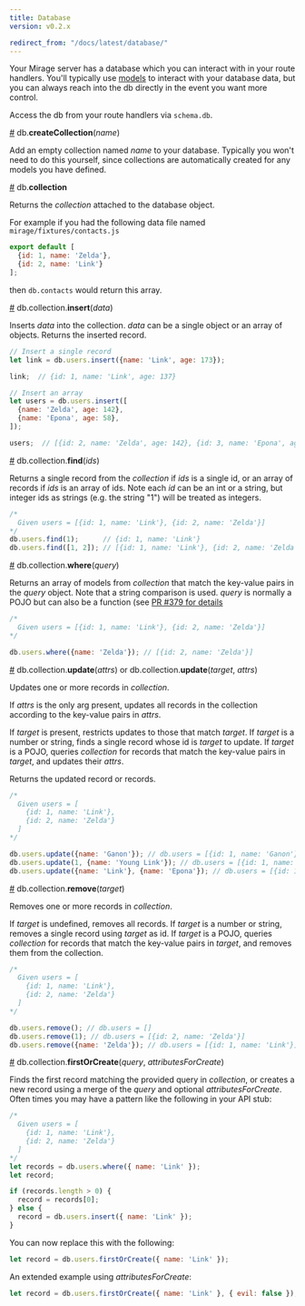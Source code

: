 ```yaml
---
title: Database
version: v0.2.x

redirect_from: "/docs/latest/database/"
---
```


Your Mirage server has a database which you can interact with in your route handlers. You'll typically use [models](../models) to interact with your database data, but you can always reach into the db directly in the event you want more control.

Access the db from your route handlers via `schema.db`.

<a name="createCollection" href="#createCollection">#</a> db.<b>createCollection</b>(<i>name</i>)

Add an empty collection named *name* to your database. Typically you won't need to do this yourself, since collections are automatically created for any models you have defined.

<a name="collection" href="#collection">#</a> db.<b>collection</b>

Returns the *collection* attached to the database object.

For example if you had the following data file named `mirage/fixtures/contacts.js`

```js
export default [
  {id: 1, name: 'Zelda'},
  {id: 2, name: 'Link'}
];
```

then `db.contacts` would return this array.

<a name="insert" href="#insert">#</a> db.collection.<b>insert</b>(<i>data</i>)

Inserts *data* into the collection. *data* can be a single object or an array of objects. Returns the inserted record.

```js
// Insert a single record
let link = db.users.insert({name: 'Link', age: 173});

link;  // {id: 1, name: 'Link', age: 137}

// Insert an array
let users = db.users.insert([
  {name: 'Zelda', age: 142},
  {name: 'Epona', age: 58},
]);

users;  // [{id: 2, name: 'Zelda', age: 142}, {id: 3, name: 'Epona', age: 58}]
```

<a name="find" href="#find">#</a> db.collection.<b>find</b>(<i>ids</i>)

Returns a single record from the *collection* if *ids* is a single id, or an array of records if *ids* is an array of ids. Note each *id* can be an int or a string, but integer ids as strings (e.g. the string "1") will be treated as integers.

```js
/* 
  Given users = [{id: 1, name: 'Link'}, {id: 2, name: 'Zelda'}]
*/
db.users.find(1);      // {id: 1, name: 'Link'}
db.users.find([1, 2]); // [{id: 1, name: 'Link'}, {id: 2, name: 'Zelda'}]
```
<a name="where" href="#where">#</a> db.collection.<b>where</b>(<i>query</i>)

Returns an array of models from *collection* that match the key-value pairs in the *query* object. Note that a string comparison is used. *query* is normally a POJO but can also be a function (see [PR #379 for details](https://github.com/samselikoff/ember-cli-mirage/pull/379)

```js
/* 
  Given users = [{id: 1, name: 'Link'}, {id: 2, name: 'Zelda'}]
*/

db.users.where({name: 'Zelda'}); // [{id: 2, name: 'Zelda'}]
```

<a name="update" href="#update">#</a> db.collection.<b>update</b>(<i>attrs</i>) or db.collection.<b>update</b>(<i>target</i>, <i>attrs</i>)

Updates one or more records in *collection*. 

If *attrs* is the only arg present, updates all records in the collection according to the key-value pairs in *attrs*.

If *target* is present, restricts updates to those that match *target*. If *target* is a number or string, finds a single record whose id is *target* to update. If *target* is a POJO, queries *collection* for records that match the key-value pairs in *target*, and updates their *attrs*.

Returns the updated record or records.

```js
/* 
  Given users = [
    {id: 1, name: 'Link'},
    {id: 2, name: 'Zelda'}
  ]
*/

db.users.update({name: 'Ganon'}); // db.users = [{id: 1, name: 'Ganon'}, {id: 2, name: 'Ganon'}]
db.users.update(1, {name: 'Young Link'}); // db.users = [{id: 1, name: 'Young Link'}, {id: 2, name: 'Zelda'}]
db.users.update({name: 'Link'}, {name: 'Epona'}); // db.users = [{id: 1, name: 'Epona'}, {id: 2, name: 'Zelda'}]
```

<a name="remove" href="#remove">#</a> db.collection.<b>remove</b>(<i>target</i>)

Removes one or more records in *collection*.

If *target* is undefined, removes all records. If *target* is a number or string, removes a single record using *target* as id. If *target* is a POJO, queries *collection* for records that match the key-value pairs in *target*, and removes them from the collection.

```js
/* 
  Given users = [
    {id: 1, name: 'Link'},
    {id: 2, name: 'Zelda'}
  ]
*/

db.users.remove(); // db.users = []
db.users.remove(1); // db.users = [{id: 2, name: 'Zelda'}]
db.users.remove({name: 'Zelda'}); // db.users = [{id: 1, name: 'Link'}]
```

<a name="first-or-create" href="#first-or-create">#</a> db.collection.<b>firstOrCreate</b>(<i>query</i>, <i>attributesForCreate</i>)

Finds the first record matching the provided query in *collection*, or creates a new record using a merge of the *query* and optional *attributesForCreate*. Often times you may have a pattern like the following in your API stub:

```js
/* 
  Given users = [
    {id: 1, name: 'Link'},
    {id: 2, name: 'Zelda'}
  ]
*/
let records = db.users.where({ name: 'Link' });
let record;

if (records.length > 0) {
  record = records[0];
} else {
  record = db.users.insert({ name: 'Link' });
}
```

You can now replace this with the following:

```js
let record = db.users.firstOrCreate({ name: 'Link' });
```

An extended example using *attributesForCreate*:

```js
let record = db.users.firstOrCreate({ name: 'Link' }, { evil: false });
```
